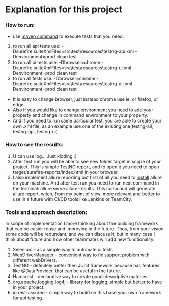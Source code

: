 # Explanation for this project

### How to run:

- use [maven command](https://www.jetbrains.com/help/idea/work-with-maven-goals.html#run_maven_goal_run_config) to execute tests that you need:
1) to run all api tests use: -Dsurefire.suiteXmlFiles=src\test\resources\testng-api.xml -Denvironment=prod clean test
2) to run all ui tests use: -Dbrowser=chrome -Dsurefire.suiteXmlFiles=src\test\resources\testng-ui.xml -Denvironment=prod clean test
3) to run all tests use: -Dbrowser=chrome -Dsurefire.suiteXmlFiles=src\test\resources\testng-all.xml -Denvironment=prod clean test

- It is easy to change browser, just instead chrome use ie, or firefox, or edge.
- Also if you would like to change environment you need to add your property and change in command environment to your property.
- And if you need to run same particular test, you are able to create your own .xml file, as an example use one of the existing one(testng-all, testng-api, testng-ui)

### How to see the results:

1) U can use log... Just kidding :)
2) After test run you will be able to see new folder target in scope of your project. This is simple TestNG report, and to open it you need to open target/surefire-reports/index.html in your browser.
3) I also implement allure reporting but first of all you need to [install](https://docs.qameta.io/allure/#_windows) allure on your machine. And after test run you need to run next command in the terminal: allure serve allure-results. This command will generate allure report, witch, from my point of view, more relevant and better to use in a future with CI/CD tools like Jenkins or TeamCity.

### Tools and approach description:

In scope of implementation I more thinking about the building framework that can be easier reuse and improving in the future. Thus, from your vision some code will be redundant, and we can discuss it, but in many case I think about future and how other teammates will add new functionality.

1) Selenium - as a simple way to automate ui tests.
2) WebDriverManager - convenient way to fix support problem with different webDrivers.
3) TestNG - definitely better then JUnit framework because has features like @DataProvider, that can be useful in the future.
4) Hamcrest - declarative way to create good-descriptive matches.
5) org.apache.logging.log4j - library for logging, simple but better to have in your project.
6) io.rest-assured - simple way to build on this base your own framework for api testing. 
